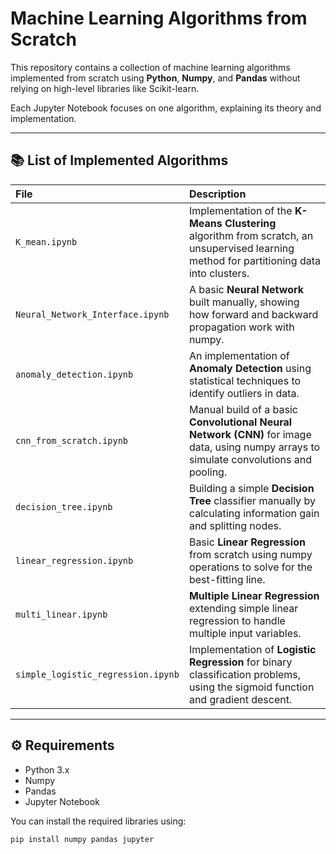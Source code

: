 # Machine Learning Algorithms from Scratch

This repository contains a collection of machine learning algorithms implemented from scratch using **Python**, **Numpy**, and **Pandas** without relying on high-level libraries like Scikit-learn.

Each Jupyter Notebook focuses on one algorithm, explaining its theory and implementation.

---

## 📚 List of Implemented Algorithms

| File | Description |
|:----|:------------|
| `K_mean.ipynb` | Implementation of the **K-Means Clustering** algorithm from scratch, an unsupervised learning method for partitioning data into clusters. |
| `Neural_Network_Interface.ipynb` | A basic **Neural Network** built manually, showing how forward and backward propagation work with numpy. |
| `anomaly_detection.ipynb` | An implementation of **Anomaly Detection** using statistical techniques to identify outliers in data. |
| `cnn_from_scratch.ipynb` | Manual build of a basic **Convolutional Neural Network (CNN)** for image data, using numpy arrays to simulate convolutions and pooling. |
| `decision_tree.ipynb` | Building a simple **Decision Tree** classifier manually by calculating information gain and splitting nodes. |
| `linear_regression.ipynb` | Basic **Linear Regression** from scratch using numpy operations to solve for the best-fitting line. |
| `multi_linear.ipynb` | **Multiple Linear Regression** extending simple linear regression to handle multiple input variables. |
| `simple_logistic_regression.ipynb` | Implementation of **Logistic Regression** for binary classification problems, using the sigmoid function and gradient descent. |

---

## ⚙️ Requirements

- Python 3.x
- Numpy
- Pandas
- Jupyter Notebook

You can install the required libraries using:

```bash
pip install numpy pandas jupyter

